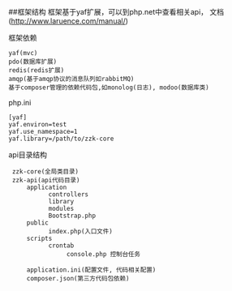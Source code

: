 ##框架结构
    框架基于yaf扩展，可以到php.net中查看相关api， 文档(http://www.laruence.com/manual/)

框架依赖

    yaf(mvc)
    pdo(数据库扩展)
    redis(redis扩展)
    amqp(基于amqp协议的消息队列如rabbitMQ)
    基于composer管理的依赖代码包,如monolog(日志), modoo(数据库类)

php.ini

    [yaf]
    yaf.environ=test
    yaf.use_namespace=1
    yaf.library=/path/to/zzk-core

api目录结构

     zzk-core(全局类目录)
     zzk-api(api代码目录)
         application
               controllers
               library
               modules
               Bootstrap.php
         public
               index.php(入口文件)
         scripts
               crontab
                    console.php 控制台任务

         application.ini(配置文件, 代码相关配置)
         composer.json(第三方代码包依赖)


